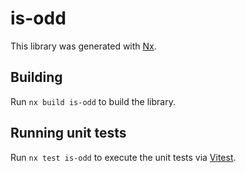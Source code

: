 # is-odd

This library was generated with [Nx](https://nx.dev).

## Building

Run `nx build is-odd` to build the library.

## Running unit tests

Run `nx test is-odd` to execute the unit tests via [Vitest](https://vitest.dev/).
